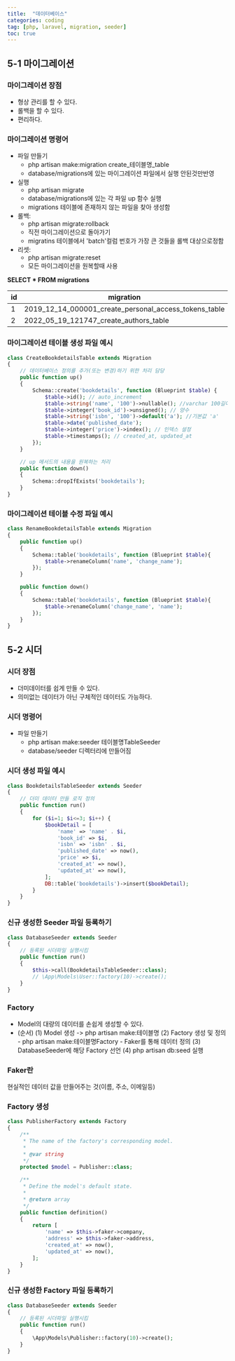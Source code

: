 ```yaml
---
title:  "데이터베이스"
categories: coding
tag: [php, laravel, migration, seeder]
toc: true
---
```


## 5-1 마이그레이션

### 마이그레이션 장점
- 형상 관리를 할 수 있다.
- 롤백을 할 수 있다.
- 편리하다.

### 마이그레이션 명령어
- 파일 만들기
    - php artisan make:migration create_테이블명_table
    - database/migrations에 있는 마이그레이션 파일에서 실행 안된것만반영
- 실행
    - php artisan migrate
    - database/migrations에 있는 각 파일 up 함수 실행
    - migrations 테이블에 존재하지 않는 파일을 찾아 생성함
- 롤백:
    - php artisan migrate:rollback
    - 직전 마이그레이션으로 돌아가기
    - migratins 테이블에서 'batch'컬럼 번호가 가장 큰 것들을 롤백 대상으로정함
- 리셋:
    - php artisan migrate:reset
    - 모든 마이그레이션을 원복할때 사용

**SELECT * FROM migrations**

|id|migration|batch|
|-|-----------------------------------------------------|-|
|1|2019_12_14_000001_create_personal_access_tokens_table|1|
|2|2022_05_19_121747_create_authors_table|2|


### 마이그레이션 테이블 생성 파일 예시
```php
class CreateBookdetailsTable extends Migration
{
    // 데이터베이스 정의를 추가(또는 변경)하기 위한 처리 담당
    public function up()
    {
        Schema::create('bookdetails', function (Blueprint $table) {
            $table->id(); // auto_increment
            $table->string('name', '100')->nullable(); //varchar 100길이 제한, null 가능
            $table->integer('book_id')->unsigned(); // 양수
            $table->string('isbn', '100')->default('a'); //기본값 'a'
            $table->date('published_date');
            $table->integer('price')->index(); // 인덱스 설정
            $table->timestamps(); // created_at, updated_at
        });
    }

    // up 메서드의 내용을 원복하는 처리
    public function down()
    {
        Schema::dropIfExists('bookdetails');
    }
}
```

### 마이그레이션 테이블 수정 파일 예시
```php
class RenameBookdetailsTable extends Migration
{
    public function up()
    {
        Schema::table('bookdetails', function (Blueprint $table){
            $table->renameColumn('name', 'change_name');
        });
    }

    public function down()
    {
        Schema::table('bookdetails', function (Blueprint $table){
            $table->renameColumn('change_name', 'name');
        });
    }
}
```

## 5-2 시더

### 시더 장점
- 더미데이터를 쉽게 만들 수 있다.
- 의미없는 데이터가 아닌 구체적인 데이터도 가능하다.

### 시더 명령어
- 파일 만들기
    - php artisan make:seeder 테이블명TableSeeder
    - database/seeder 디렉터리에 만들어짐

### 시더 생성 파일 예시
```php
class BookdetailsTableSeeder extends Seeder
{
    // 더미 데이터 만들 로직 정의 
    public function run()
    {
        for ($i=1; $i<=3; $i++) {
            $bookDetail = [
                'name' => 'name' . $i,
                'book_id' => $i,
                'isbn' => 'isbn' . $i,
                'published_date' => now(),
                'price' => $i,
                'created_at' => now(),
                'updated_at' => now(),
            ];
            DB::table('bookdetails')->insert($bookDetail);
        }
    }
}
```

### 신규 생성한 Seeder 파일 등록하기
```php
class DatabaseSeeder extends Seeder
{
    // 등록된 시더파일 실행시킴
    public function run()
    {
        $this->call(BookdetailsTableSeeder::class);
        // \App\Models\User::factory(10)->create();
    }
}
```

### Factory
- Model의 대량의 데이터를 손쉽게 생성할 수 있다.
- (순서)
    (1) Model 생성 -> php artisan make:테이블명
    (2) Factory 생성 및 정의
        - php artisan make:테이블명Factory
        - Faker를 통해 데이터 정의
    (3) DatabaseSeeder에 해당 Factory 선언
    (4) php artisan db:seed 실행

### Faker란
현실적인 데이터 값을 만들어주는 것(이름, 주소, 이메일등)

### Factory 생성
```php
class PublisherFactory extends Factory
{
    /**
     * The name of the factory's corresponding model.
     *
     * @var string
     */
    protected $model = Publisher::class;

    /**
     * Define the model's default state.
     *
     * @return array
     */
    public function definition()
    {
        return [
            'name' => $this->faker->company,
            'address' => $this->faker->address,
            'created_at' => now(),
            'updated_at' => now(),
        ];
    }
}
```

### 신규 생성한 Factory 파일 등록하기
```php
class DatabaseSeeder extends Seeder
{
    // 등록된 시더파일 실행시킴
    public function run()
    {
        \App\Models\Publisher::factory(10)->create();
    }
}
```